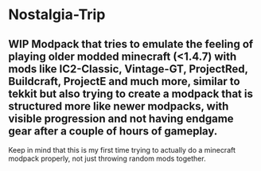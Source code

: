 # Nostalgia-Trip

WIP Modpack that tries to emulate the feeling of playing older modded minecraft (<1.4.7) with mods like IC2-Classic, Vintage-GT, ProjectRed, Buildcraft, ProjectE and much more, similar to tekkit but also trying to create a modpack that is structured more like newer modpacks, with visible progression and not having endgame gear after a couple of hours of gameplay.
----------
Keep in mind that this is my first time trying to actually do a minecraft modpack properly, not just throwing random mods together.  
